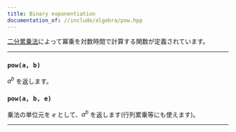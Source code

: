 ```yaml
---
title: Binary exponentiation
documentation_of: //include/algebra/pow.hpp
---
```


[二分累乗法](https://en.wikipedia.org/wiki/Exponentiation_by_squaring)によって冪乗を対数時間で計算する関数が定義されています。

---

### `pow(a, b)`

$a^b$ を返します。

### `pow(a, b, e)`

乗法の単位元を $e$ として、$a^b$ を返します(行列累乗等にも使えます)。

---
